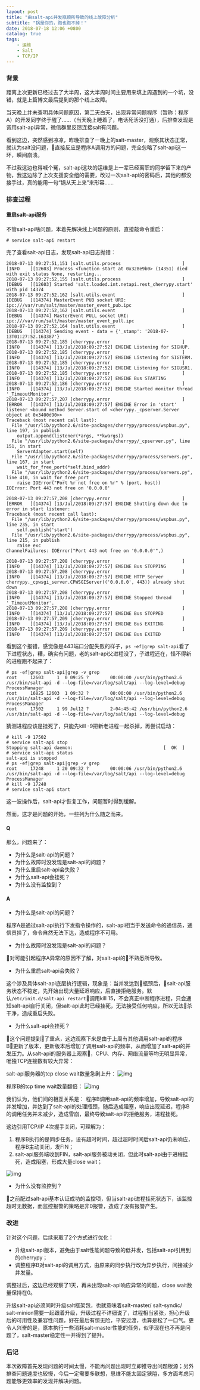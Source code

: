 ```yaml
---
layout: post
title: "由salt-api并发瓶颈所导致的线上故障分析"
subtitle: "锅是你的，跑也跑不掉！"
date: 2018-07-18 12:06 +0800
catalog: true
tags:
    - 运维
    - Salt
    - TCP/IP
---
```

### 背景
距离上次更新已经过去了大半周，这大半周时间主要用来填上周遇到的一个坑，没错，就是上篇博文最后提到的那个线上故障。

当天晚上并未查明具体问题原因，第二天白天，出现异常问题程序（暂称：程序A）的开发同学终于醒了……（当天晚上睡着了，电话死活没打通），后排查发现是调用salt-api异常，微信群里反馈连接salt有问题。

看到这边，突然感到凉凉，昨晚排查了一晚上的salt-master，观察其状态正常，就认为salt没问题，直接反应是程序A调用方的问题，完全忽略了salt-api这一环，瞬间崩溃。

不过我这边也得喊个冤，salt-api这块的运维是上一辈已经离职的同学留下来的产物，我这边除了上次支援安全组的需要，改过一次salt-api的密码后，其他的都没接手过，真的能用一句“锅从天上来”来形容……

### 排查过程

#### 重启salt-api服务
不管salt-api啥问题，本着先解决线上问题的原则，直接敲命令重启：
```
# service salt-api restart
```

完了查看salt-api日志，发现salt-api日志抛错：
```
2018-07-13 09:27:51,151 [salt.utils.process                       ][INFO    ][12603] Process <function start at 0x328e9b0> (14351) died with exit status None, restarting...
2018-07-13 09:27:52,155 [salt.utils.process                       ][DEBUG   ][12603] Started 'salt.loaded.int.netapi.rest_cherrypy.start' with pid 14374
2018-07-13 09:27:52,162 [salt.utils.event                         ][DEBUG   ][14374] MasterEvent PUB socket URI: ipc:///var/run/salt/master/master_event_pub.ipc
2018-07-13 09:27:52,162 [salt.utils.event                         ][DEBUG   ][14374] MasterEvent PULL socket URI: ipc:///var/run/salt/master/master_event_pull.ipc
2018-07-13 09:27:52,164 [salt.utils.event                         ][DEBUG   ][14374] Sending event - data = {'_stamp': '2018-07-13T01:27:52.163387'}
2018-07-13 09:27:52,185 [cherrypy.error                           ][INFO    ][14374] [13/Jul/2018:09:27:52] ENGINE Listening for SIGHUP.
2018-07-13 09:27:52,185 [cherrypy.error                           ][INFO    ][14374] [13/Jul/2018:09:27:52] ENGINE Listening for SIGTERM.
2018-07-13 09:27:52,185 [cherrypy.error                           ][INFO    ][14374] [13/Jul/2018:09:27:52] ENGINE Listening for SIGUSR1.
2018-07-13 09:27:52,185 [cherrypy.error                           ][INFO    ][14374] [13/Jul/2018:09:27:52] ENGINE Bus STARTING
2018-07-13 09:27:52,186 [cherrypy.error                           ][INFO    ][14374] [13/Jul/2018:09:27:52] ENGINE Started monitor thread '_TimeoutMonitor'.
2018-07-13 09:27:57,207 [cherrypy.error                           ][ERROR   ][14374] [13/Jul/2018:09:27:57] ENGINE Error in 'start' listener <bound method Server.start of <cherrypy._cpserver.Server object at 0x3400d90>>
Traceback (most recent call last):
  File "/usr/lib/python2.6/site-packages/cherrypy/process/wspbus.py", line 197, in publish
    output.append(listener(*args, **kwargs))
  File "/usr/lib/python2.6/site-packages/cherrypy/_cpserver.py", line 151, in start
    ServerAdapter.start(self)
  File "/usr/lib/python2.6/site-packages/cherrypy/process/servers.py", line 167, in start
    wait_for_free_port(*self.bind_addr)
  File "/usr/lib/python2.6/site-packages/cherrypy/process/servers.py", line 410, in wait_for_free_port
    raise IOError("Port %r not free on %r" % (port, host))
IOError: Port 443 not free on '0.0.0.0'

2018-07-13 09:27:57,208 [cherrypy.error                           ][ERROR   ][14374] [13/Jul/2018:09:27:57] ENGINE Shutting down due to error in start listener:
Traceback (most recent call last):
  File "/usr/lib/python2.6/site-packages/cherrypy/process/wspbus.py", line 235, in start
    self.publish('start')
  File "/usr/lib/python2.6/site-packages/cherrypy/process/wspbus.py", line 215, in publish
    raise exc
ChannelFailures: IOError("Port 443 not free on '0.0.0.0'",)

2018-07-13 09:27:57,208 [cherrypy.error                           ][INFO    ][14374] [13/Jul/2018:09:27:57] ENGINE Bus STOPPING
2018-07-13 09:27:57,208 [cherrypy.error                           ][INFO    ][14374] [13/Jul/2018:09:27:57] ENGINE HTTP Server cherrypy._cpwsgi_server.CPWSGIServer(('0.0.0.0', 443)) already shut down
2018-07-13 09:27:57,208 [cherrypy.error                           ][INFO    ][14374] [13/Jul/2018:09:27:57] ENGINE Stopped thread '_TimeoutMonitor'.
2018-07-13 09:27:57,208 [cherrypy.error                           ][INFO    ][14374] [13/Jul/2018:09:27:57] ENGINE Bus STOPPED
2018-07-13 09:27:57,209 [cherrypy.error                           ][INFO    ][14374] [13/Jul/2018:09:27:57] ENGINE Bus EXITING
2018-07-13 09:27:57,209 [cherrypy.error                           ][INFO    ][14374] [13/Jul/2018:09:27:57] ENGINE Bus EXITED
```

看到这个报错，感觉像是443端口分配失败的样子，`ps -ef|grep salt-api`看了下进程状态，糟，确实有问题，老的salt-api父进程没了，子进程还在，怪不得新的进程跑不起来了：
```
# ps -ef|grep salt-api|grep -v grep
root     12603     1  0 09:25 ?        00:00:00 /usr/bin/python2.6 /usr/bin/salt-api -d --log-file=/var/log/salt/api --log-level=debug ProcessManager
root     16825 12603  1 09:32 ?        00:00:00 /usr/bin/python2.6 /usr/bin/salt-api -d --log-file=/var/log/salt/api --log-level=debug ProcessManager
root     17502     1 99 Jul12 ?        2-04:45:42 /usr/bin/python2.6 /usr/bin/salt-api -d --log-file=/var/log/salt/api --log-level=debug
```

猜测进程应该是挂死了，只能先kill -9把新老进程一起杀掉，再尝试启动：
```
# kill -9 17502
# service salt-api stop
Stopping salt-api daemon:                                  [  OK  ]
# service salt-api status
salt-api is stopped
# ps -ef|grep salt-api|grep -v grep
root     17248     1 20 09:32 ?        00:00:06 /usr/bin/python2.6 /usr/bin/salt-api -d --log-file=/var/log/salt/api --log-level=debug ProcessManager
# kill -9 17248
# service salt-api start
```

这一波操作后，salt-api才恢复工作，问题暂时得到缓解。

然而，这才是问题的开始，一些列为什么随之而来。

#### Q

那么，问题来了：
- 为什么是salt-api的问题？
- 为什么故障时没发现是salt-api的问题？
- 为什么重启salt-api会失败？
- 为什么salt-api会挂死？
- 为什么没有监控到？

#### A

- 为什么是salt-api的问题？

程序A是通过salt-api执行下发指令操作的，salt-api相当于发送命令的通信员，通信员挂了，命令自然无法下达，造成程序不可用。

- 为什么故障时没发现是salt-api的问题？

对可能引起程序A异常的原因不了解，对salt-api的不熟悉所导致。

- 为什么重启salt-api会失败？

这个涉及具体salt-api底层执行逻辑，现象是：当并发达到瓶颈后，salt-api服务状态不稳定，先开始出现大量延迟响应，后直接拒绝服务。默认`/etc/init.d/salt-api restart`调用kill 15，不会真正中断程序进程，只会通知salt-api自行关闭，但salt-api此时已经挂死，无法接受任何响应，所以无法杀干净，造成重启失败。

- 为什么salt-api会挂死？

这个问题提到了重点，这边观察下来是由于上周有其他调用salt-api的程序B更新了版本，更新版本后增加了调用salt-api的频率，从而增加了salt-api的并发压力。从salt-api的服务器上观察，CPU、内存、网络流量等均无明显异常，唯独TCP连接数有较大异常：

salt-api服务器的tcp close wait数量急剧上升：
![img](/img/in-post/post-salt-api-down/salt-api-tcp-close-wait-high.jpeg)

程序B的tcp time wait数量翻倍：
![img](/img/in-post/post-salt-api-down/cmdb-tcp-time-wait-high.jpeg)

我们认为，他们间的相互关系是：
程序B调用salt-api的频率增加，导致salt-api的并发增加，并达到了salt-api的处理瓶颈，随后造成阻塞，响应出现延迟，程序B的调用任务并未减少，造成雪崩，最终导致salt-api的拒绝服务，进程挂死。

这边引用TCP/IP 4次握手关闭，可理解为：
1. 程序B执行的是同步任务，设有超时时间，超过超时时间后salt-api仍未响应，程序B主动关闭，发FIN；
2. salt-api服务端收到FIN，salt-api服务被动关闭，但此时salt-api由于进程挂死，造成阻塞，形成大量close wait；

![img](/img/in-post/post-salt-api-down/tcpclose_thumb.png)

- 为什么没有监控到？

之前配过salt-api基本认证成功的监控项，但当salt-api进程挂死状态下，该监控超时无数据，而监控报警的策略是非0报警，造成了没有报警产生。

### 改进
针对这个问题，后续采取了2个方式进行优化：
- 升级salt-api版本，避免由于salt性能问题导致的低并发，包括salt-api引用到的cherrypy；
- 调整程序B对salt-api的调用方式，由原来的同步执行改为异步执行，间接减少并发量。

调整过后，这边已经观察了1天，再未出现salt-api响应异常的问题，close wait数量保持在0。

升级salt-api必须同时升级salt框架包，也就意味着salt-master/ salt-syndic/ salt-minion需要一起跟着升级，升级过程不详细说了，过程相当紧张，担心升级后的可用性及兼容性问题，好在最后有惊无险，平安过渡，也算是松了一口气。更令人兴奋的是，原本执行一些消耗salt-master性能的任务，似乎现在也不再是问题了，salt-master稳定性一并得到了提升。

### 后记
本次故障首先发现问题的时间太慢，不能再问题出现时立即推导出问题根源；另外排查问题速度也较慢，今后一定需要多联想，思维不能太固定狭隘，多方面考虑问题能够更效率的发现并解决问题。